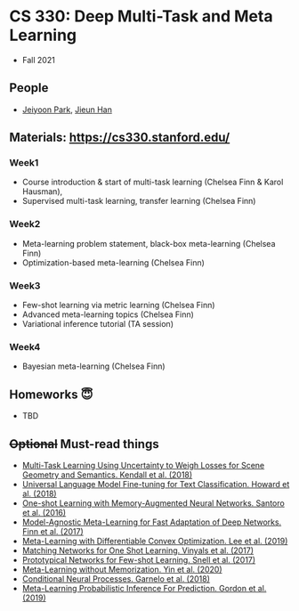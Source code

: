 # CS 330: Deep Multi-Task and Meta Learning
- Fall 2021

## People

- [Jeiyoon Park](http://jeiyoon.github.io/), [Jieun Han](https://zeunie.notion.site/)

## Materials: https://cs330.stanford.edu/

### Week1
- Course introduction & start of multi-task learning (Chelsea Finn & Karol Hausman), 
- Supervised multi-task learning, transfer learning (Chelsea Finn)

### Week2
- Meta-learning problem statement, black-box meta-learning (Chelsea Finn)
- Optimization-based meta-learning (Chelsea Finn)

### Week3
- Few-shot learning via metric learning (Chelsea Finn)
- Advanced meta-learning topics (Chelsea Finn)
- Variational inference tutorial (TA session)

### Week4
-  Bayesian meta-learning (Chelsea Finn)


## Homeworks 😇
- TBD 

## ~~Optional~~ Must-read things

- [Multi-Task Learning Using Uncertainty to Weigh Losses for Scene Geometry and Semantics. Kendall et al. (2018)](https://arxiv.org/abs/1705.07115)
- [Universal Language Model Fine-tuning for Text Classification. Howard et al. (2018)](https://arxiv.org/abs/1801.06146)
- [One-shot Learning with Memory-Augmented Neural Networks. Santoro et al. (2016)](https://arxiv.org/abs/1605.06065)
- [Model-Agnostic Meta-Learning for Fast Adaptation of Deep Networks. Finn et al. (2017)](https://arxiv.org/abs/1703.03400)
- [Meta-Learning with Differentiable Convex Optimization. Lee et al. (2019)](https://arxiv.org/abs/1904.03758)
- [Matching Networks for One Shot Learning. Vinyals et al. (2017)](https://arxiv.org/abs/1606.04080)
- [Prototypical Networks for Few-shot Learning. Snell et al. (2017)](https://arxiv.org/abs/1703.05175)
- [Meta-Learning without Memorization. Yin et al. (2020)](https://arxiv.org/abs/1912.03820)
- [Conditional Neural Processes. Garnelo et al. (2018)](https://arxiv.org/abs/1807.01613)
- [Meta-Learning Probabilistic Inference For Prediction. Gordon et al. (2019)](https://arxiv.org/abs/1805.09921)


